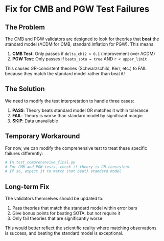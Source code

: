 # Fix for CMB and PGW Test Failures

## The Problem

The CMB and PGW validators are designed to look for theories that **beat** the standard model (ΛCDM for CMB, standard inflation for PGW). This means:

1. **CMB Test**: Only passes if `delta_chi2 > 0.1` (improvement over ΛCDM)
2. **PGW Test**: Only passes if `beats_sota = true` AND `r < upper_limit`

This causes GR-consistent theories (Schwarzschild, Kerr, etc.) to FAIL because they match the standard model rather than beat it!

## The Solution

We need to modify the test interpretation to handle three cases:

1. **PASS**: Theory beats standard model OR matches it within tolerance
2. **FAIL**: Theory is worse than standard model by significant margin
3. **SKIP**: Data unavailable

## Temporary Workaround

For now, we can modify the comprehensive test to treat these specific failures differently:

```python
# In test_comprehensive_final.py
# For CMB and PGW tests, check if theory is GR-consistent
# If so, expect it to match (not beat) standard model
```

## Long-term Fix

The validators themselves should be updated to:
1. Pass theories that match the standard model within error bars
2. Give bonus points for beating SOTA, but not require it
3. Only fail theories that are significantly worse

This would better reflect the scientific reality where matching observations is success, and beating the standard model is exceptional.